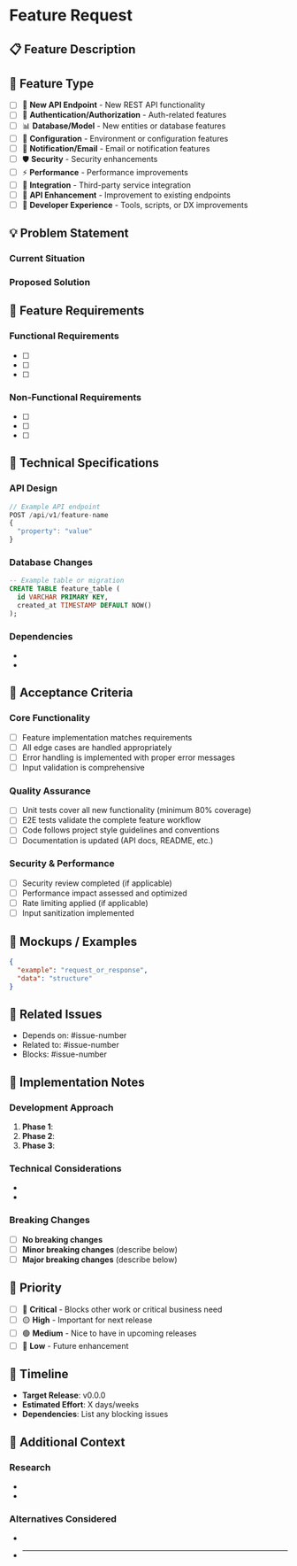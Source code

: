 # Feature Request

## 📋 Feature Description

<!-- Provide a clear and concise description of the feature you want to request -->

## 🎯 Feature Type

<!-- Mark the relevant option with an "x" -->

- [ ] 🚀 **New API Endpoint** - New REST API functionality
- [ ] 🔐 **Authentication/Authorization** - Auth-related features
- [ ] 📊 **Database/Model** - New entities or database features
- [ ] 🔧 **Configuration** - Environment or configuration features
- [ ] 📧 **Notification/Email** - Email or notification features
- [ ] 🛡️ **Security** - Security enhancements
- [ ] ⚡ **Performance** - Performance improvements
- [ ] 🔌 **Integration** - Third-party service integration
- [ ] 📱 **API Enhancement** - Improvement to existing endpoints
- [ ] 🎨 **Developer Experience** - Tools, scripts, or DX improvements

## 💡 Problem Statement

<!-- What problem does this feature solve? Why is it needed? -->

### Current Situation

<!-- Describe the current state and limitations -->

### Proposed Solution

<!-- Describe your proposed solution and how it addresses the problem -->

## 🎨 Feature Requirements

### Functional Requirements

<!-- List what the feature should do -->

- [ ]
- [ ]
- [ ]

### Non-Functional Requirements

<!-- Performance, security, scalability requirements -->

- [ ]
- [ ]
- [ ]

## 📐 Technical Specifications

### API Design

<!-- If applicable, describe the API endpoints, request/response format -->

```typescript
// Example API endpoint
POST /api/v1/feature-name
{
  "property": "value"
}
```

### Database Changes

<!-- If applicable, describe database schema changes -->

```sql
-- Example table or migration
CREATE TABLE feature_table (
  id VARCHAR PRIMARY KEY,
  created_at TIMESTAMP DEFAULT NOW()
);
```

### Dependencies

<!-- List any new dependencies or external services required -->

-
-

## 🧪 Acceptance Criteria

<!-- Define what "done" looks like for this feature -->

### Core Functionality

- [ ] Feature implementation matches requirements
- [ ] All edge cases are handled appropriately
- [ ] Error handling is implemented with proper error messages
- [ ] Input validation is comprehensive

### Quality Assurance

- [ ] Unit tests cover all new functionality (minimum 80% coverage)
- [ ] E2E tests validate the complete feature workflow
- [ ] Code follows project style guidelines and conventions
- [ ] Documentation is updated (API docs, README, etc.)

### Security & Performance

- [ ] Security review completed (if applicable)
- [ ] Performance impact assessed and optimized
- [ ] Rate limiting applied (if applicable)
- [ ] Input sanitization implemented

## 📸 Mockups / Examples

<!-- If applicable, add mockups, wireframes, or examples -->

```json
{
  "example": "request_or_response",
  "data": "structure"
}
```

## 🔗 Related Issues

<!-- Link related issues or dependencies -->

- Depends on: #issue-number
- Related to: #issue-number
- Blocks: #issue-number

## 🚀 Implementation Notes

### Development Approach

<!-- Suggested implementation strategy -->

1. **Phase 1**:
2. **Phase 2**:
3. **Phase 3**:

### Technical Considerations

<!-- Important technical details for implementation -->

-
-

### Breaking Changes

<!-- Will this feature introduce breaking changes? -->

- [ ] **No breaking changes**
- [ ] **Minor breaking changes** (describe below)
- [ ] **Major breaking changes** (describe below)

<!-- If breaking changes, describe migration path -->

## 🎯 Priority

<!-- Mark the priority level -->

- [ ] 🔴 **Critical** - Blocks other work or critical business need
- [ ] 🟡 **High** - Important for next release
- [ ] 🟢 **Medium** - Nice to have in upcoming releases
- [ ] 🔵 **Low** - Future enhancement

## 📅 Timeline

<!-- Estimated timeline or target release -->

- **Target Release**: v0.0.0
- **Estimated Effort**: X days/weeks
- **Dependencies**: List any blocking issues

## 📝 Additional Context

<!-- Any additional information, research, or context -->

### Research

<!-- Links to research, documentation, or similar features -->

-
-

### Alternatives Considered

<!-- Other approaches that were considered -->

-
- ***
